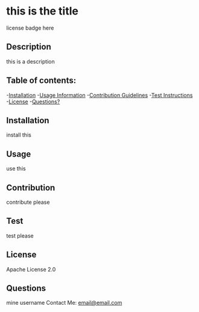 # this is the title

  license badge here

  ## Description
  this is a description

  ## Table of contents:
  -[Installation](#installation)
  -[Usage Information](#usage)
  -[Contribution Guidelines](#contribution)
  -[Test Instructions](#test)
  -[License](#license)
  -[Questions?](#questions)

  ## Installation
  install this

  ## Usage
  use this

  ## Contribution
  contribute please

  ## Test
  test please

  ## License
  Apache License 2.0

  ## Questions
  mine username
  Contact Me:
  email@email.com

